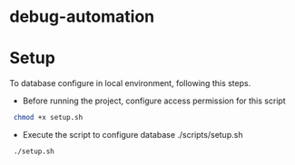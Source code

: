 # debug-automation

# Setup
To database configure in local environment, following this steps. 
- Before running the project, configure access permission for this script

```bash
 chmod +x setup.sh

```
- Execute the script to configure database ./scripts/setup.sh

```bash
 ./setup.sh

```

